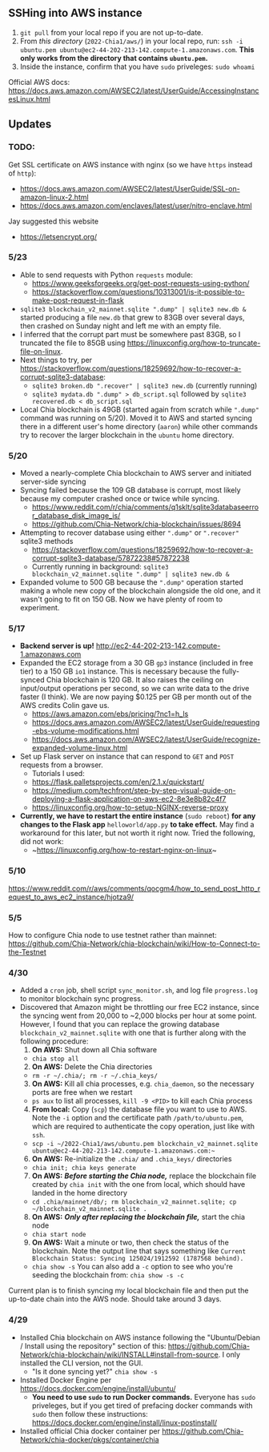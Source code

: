 ## SSHing into AWS instance
 
1. `git pull` from your local repo if you are not up-to-date.
2. From _this directory_ (`2022-Chia1/aws/`) in your local repo, run: `ssh -i ubuntu.pem ubuntu@ec2-44-202-213-142.compute-1.amazonaws.com`. **This only works from the directory that contains `ubuntu.pem`.**
3. Inside the instance, confirm that you have `sudo` priveleges: `sudo whoami`

Official AWS docs:
https://docs.aws.amazon.com/AWSEC2/latest/UserGuide/AccessingInstancesLinux.html

## Updates

### TODO:
Get SSL certificate on AWS instance with nginx (so we have `https` instead of `http`):
* https://docs.aws.amazon.com/AWSEC2/latest/UserGuide/SSL-on-amazon-linux-2.html
* https://docs.aws.amazon.com/enclaves/latest/user/nitro-enclave.html

Jay suggested this website
* https://letsencrypt.org/

<!-- Other tutorials that I did not follow:
  * https://www.twilio.com/blog/deploy-flask-python-app-aws
  * https://medium.com/techfront/step-by-step-visual-guide-on-deploying-a-flask-application-on-aws-ec2-8e3e8b82c4f7 -->

### 5/23
* Able to send requests with Python `requests` module:
  * https://www.geeksforgeeks.org/get-post-requests-using-python/
  * https://stackoverflow.com/questions/10313001/is-it-possible-to-make-post-request-in-flask
* `sqlite3 blockchain_v2_mainnet.sqlite ".dump" | sqlite3 new.db &` started producing a file `new.db` that grew to 83GB over several days, then crashed on Sunday night and left me with an empty file.  
* I inferred that the corrupt part must be somewhere past 83GB, so I truncated the file to 85GB using https://linuxconfig.org/how-to-truncate-file-on-linux. 
* Next things to try, per https://stackoverflow.com/questions/18259692/how-to-recover-a-corrupt-sqlite3-database:
  * `sqlite3 broken.db ".recover" | sqlite3 new.db` (currently running)
  * `sqlite3 mydata.db ".dump" > db_script.sql` followed by `sqlite3 recovered.db < db_script.sql`
* Local Chia blockchain is 49GB (started again from scratch while `".dump"` command was running on 5/20). Moved it to AWS and started syncing there in a different user's home directory (`aaron`) while other commands try to recover the larger blockchain in the `ubuntu` home directory.

### 5/20
* Moved a nearly-complete Chia blockchain to AWS server and initiated server-side syncing
* Syncing failed because the 109 GB database is corrupt, most likely because my computer crashed once or twice while syncing.
  * https://www.reddit.com/r/chia/comments/q1sklt/sqlite3databaseerror_database_disk_image_is/
  * https://github.com/Chia-Network/chia-blockchain/issues/8694
* Attempting to recover database using either `".dump"` or `".recover"` sqlite3 methods
  * https://stackoverflow.com/questions/18259692/how-to-recover-a-corrupt-sqlite3-database/57872238#57872238 
  * Currently running in background: `sqlite3 blockchain_v2_mainnet.sqlite ".dump" | sqlite3 new.db &`
* Expanded volume to 500 GB because the `".dump"` operation started making a whole new copy of the blockchain alongside the old one, and it wasn't going to fit on 150 GB. Now we have plenty of room to experiment.

### 5/17
* **Backend server is up!** http://ec2-44-202-213-142.compute-1.amazonaws.com
* Expanded the EC2 storage from a 30 GB `gp3` instance (included in free tier) to a 150 GB `io1` instance. This is necessary because the fully-synced Chia blockchain is 120 GB. It also raises the ceiling on input/output operations per second, so we can write data to the drive faster (I think). We are now paying $0.125 per GB per month out of the AWS credits Colin gave us. 
  * https://aws.amazon.com/ebs/pricing/?nc1=h_ls
  * https://docs.aws.amazon.com/AWSEC2/latest/UserGuide/requesting-ebs-volume-modifications.html
  * https://docs.aws.amazon.com/AWSEC2/latest/UserGuide/recognize-expanded-volume-linux.html
* Set up Flask server on instance that can respond to `GET` and `POST` requests from a browser.
  * Tutorials I used: 
  * https://flask.palletsprojects.com/en/2.1.x/quickstart/ 
  * https://medium.com/techfront/step-by-step-visual-guide-on-deploying-a-flask-application-on-aws-ec2-8e3e8b82c4f7
  * https://linuxconfig.org/how-to-setup-NGINX-reverse-proxy
* **Currently, we have to restart the entire instance** (`sudo reboot`) **for any changes to the Flask app** `helloworld/app.py` **to take effect.** May find a workaround for this later, but not worth it right now. Tried the following, did not work:
  * ~https://linuxconfig.org/how-to-restart-nginx-on-linux~

### 5/10
https://www.reddit.com/r/aws/comments/qocgm4/how_to_send_post_http_request_to_aws_ec2_instance/hjotza9/

### 5/5
How to configure Chia node to use testnet rather than mainnet: https://github.com/Chia-Network/chia-blockchain/wiki/How-to-Connect-to-the-Testnet

### 4/30
* Added a `cron` job, shell script `sync_monitor.sh`, and log file `progress.log` to monitor blockchain sync progress.
* Discovered that Amazon might be throttling our free EC2 instance, since the syncing went from 20,000 to ~2,000 blocks per hour at some point. However, I found that you can replace the growing database `blockchain_v2_mainnet.sqlite` with one that is further along with the following procedure:
  1. **On AWS:** Shut down all Chia software 
    * `chia stop all`
  2. **On AWS:** Delete the Chia directories 
  * `rm -r ~/.chia/; rm -r ~/.chia_keys/`
  3. **On AWS:** Kill all chia processes, e.g. `chia_daemon`, so the necessary ports are free when we restart
  * `ps aux` to list all processes, `kill -9 <PID>` to kill each Chia process
  4. **From local:** Copy (`scp`) the database file you want to use to AWS. Note the `-i` option and the certificate path `/path/to/ubuntu.pem`, which are required to authenticate the copy operation, just like with `ssh`. <!-- (In fact, the `scp` documentation says this is passed directly to `ssh`.) --> 
  * `scp -i ~/2022-Chia1/aws/ubuntu.pem blockchain_v2_mainnet.sqlite ubuntu@ec2-44-202-213-142.compute-1.amazonaws.com:~`
  6. **On AWS:** Re-initialize the `.chia/` and `.chia_keys/` directories
  * `chia init; chia keys generate`
  7. **On AWS:** _**Before starting the Chia node,**_ replace the blockchain file created by `chia init` with the one from local, which should have landed in the home directory
  *  `cd .chia/mainnet/db/; rm blockchain_v2_mainnet.sqlite; cp ~/blockchain_v2_mainnet.sqlite .`
  8. **On AWS:** **_Only after replacing the blockchain file,_** start the chia node
  * `chia start node`
  9. **On AWS:** Wait a minute or two, then check the status of the blockchain. Note the output line that says something like `Current Blockchain Status: Syncing 125024/1912592 (1787568 behind).`
  * `chia show -s` You can also add a `-c` option to see who you're seeding the blockchain from: `chia show -s -c`

Current plan is to finish syncing my local blockchain file and then put the up-to-date chain into the AWS node.  Should take around 3 days.
   

### 4/29
* Installed Chia blockchain on AWS instance following the "Ubuntu/Debian / Install using the repository" section of this: https://github.com/Chia-Network/chia-blockchain/wiki/INSTALL#install-from-source.  I only installed the CLI version, not the GUI.
  * "Is it done syncing yet?" `chia show -s`
* Installed Docker Engine per https://docs.docker.com/engine/install/ubuntu/
  * **You need to use `sudo` to run Docker commands.** Everyone has `sudo` priveleges, but if you get tired of prefacing docker commands with `sudo` then follow these instructions: https://docs.docker.com/engine/install/linux-postinstall/
* Installed official Chia docker container per https://github.com/Chia-Network/chia-docker/pkgs/container/chia
